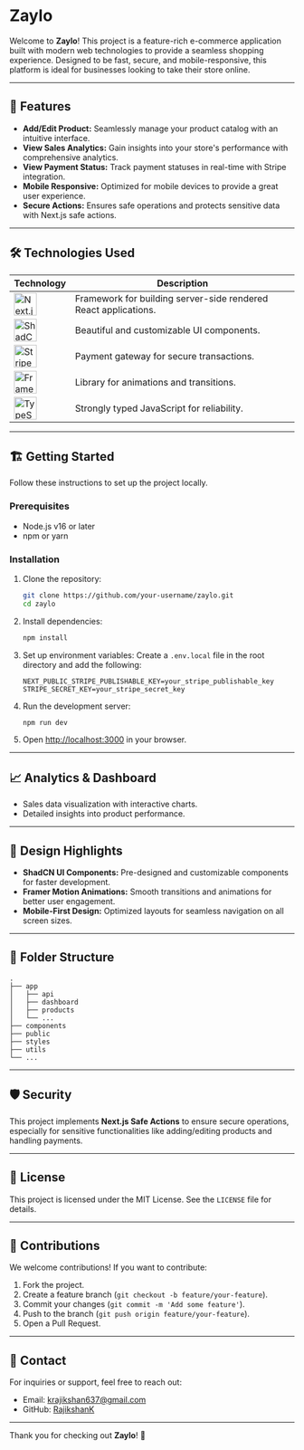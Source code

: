 # Zaylo

Welcome to **Zaylo**! This project is a feature-rich e-commerce application built with modern web technologies to provide a seamless shopping experience. Designed to be fast, secure, and mobile-responsive, this platform is ideal for businesses looking to take their store online.

---

## 🚀 Features

- **Add/Edit Product:** Seamlessly manage your product catalog with an intuitive interface.
- **View Sales Analytics:** Gain insights into your store's performance with comprehensive analytics.
- **View Payment Status:** Track payment statuses in real-time with Stripe integration.
- **Mobile Responsive:** Optimized for mobile devices to provide a great user experience.
- **Secure Actions:** Ensures safe operations and protects sensitive data with Next.js safe actions.

---

## 🛠 Technologies Used

| Technology            | Description                                    |
|-----------------------|------------------------------------------------|
| <img src="https://upload.wikimedia.org/wikipedia/commons/8/8e/Nextjs-logo.svg" alt="Next.js" height="40" /> | Framework for building server-side rendered React applications. |
| <img src="[https://shadcn.dev/images/logo-dark.svg](https://avatars.githubusercontent.com/u/139895814?s=280&v=4)" alt="ShadCN UI" height="40" /> | Beautiful and customizable UI components.      |
| <img src="https://upload.wikimedia.org/wikipedia/commons/4/41/Stripe_Logo%2C_revised_2016.svg" alt="Stripe" height="40" /> | Payment gateway for secure transactions.        |
| <img src="https://framer.com/images/logo.svg" alt="Framer Motion" height="40" /> | Library for animations and transitions.        |
| <img src="https://upload.wikimedia.org/wikipedia/commons/4/4c/Typescript_logo_2020.svg" alt="TypeScript" height="40" /> | Strongly typed JavaScript for reliability.      |

---

## 🏗️ Getting Started

Follow these instructions to set up the project locally.

### Prerequisites

- Node.js v16 or later
- npm or yarn

### Installation

1. Clone the repository:
   ```bash
   git clone https://github.com/your-username/zaylo.git
   cd zaylo
   ```

2. Install dependencies:
   ```bash
   npm install
   ```

3. Set up environment variables:
   Create a `.env.local` file in the root directory and add the following:
   ```env
   NEXT_PUBLIC_STRIPE_PUBLISHABLE_KEY=your_stripe_publishable_key
   STRIPE_SECRET_KEY=your_stripe_secret_key
   ```

4. Run the development server:
   ```bash
   npm run dev
   ```

5. Open [http://localhost:3000](http://localhost:3000) in your browser.

---

## 📈 Analytics & Dashboard

- Sales data visualization with interactive charts.
- Detailed insights into product performance.

---

## 🎨 Design Highlights

- **ShadCN UI Components:** Pre-designed and customizable components for faster development.
- **Framer Motion Animations:** Smooth transitions and animations for better user engagement.
- **Mobile-First Design:** Optimized layouts for seamless navigation on all screen sizes.

---

## 📂 Folder Structure

```plaintext
.
├── app
│   ├── api
│   ├── dashboard
│   ├── products
│   └── ...
├── components
├── public
├── styles
├── utils
└── ...
```

---

## 🛡 Security

This project implements **Next.js Safe Actions** to ensure secure operations, especially for sensitive functionalities like adding/editing products and handling payments.

---

## 📜 License

This project is licensed under the MIT License. See the `LICENSE` file for details.

---

## 🤝 Contributions

We welcome contributions! If you want to contribute:

1. Fork the project.
2. Create a feature branch (`git checkout -b feature/your-feature`).
3. Commit your changes (`git commit -m 'Add some feature'`).
4. Push to the branch (`git push origin feature/your-feature`).
5. Open a Pull Request.

---

## 📧 Contact

For inquiries or support, feel free to reach out:

- Email: krajikshan637@gmail.com
- GitHub: [RajikshanK](https://github.com/Rajikshank)

---

Thank you for checking out **Zaylo**! 🎉
